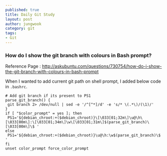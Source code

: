 ```yaml
---
published: true
title: Daily Git Study
layout: post
author: jungwook
category: git
tags:
- Git
---
```


### How do I show the git branch with colours in Bash prompt?

Reference Page : <http://askubuntu.com/questions/730754/how-do-i-show-the-git-branch-with-colours-in-bash-prompt>

When I wanted to add current git path on shell prompt, I added below code in `.bashrc`.

```{.bash}
# Add git branch if its present to PS1
parse_git_branch() {
 git branch 2> /dev/null | sed -e '/^[^*]/d' -e 's/* \(.*\)/(\1)/'
}
if [ "$color_prompt" = yes ]; then
 PS1='${debian_chroot:+($debian_chroot)}\[\033[01;32m\]\u@\h\[\033[00m\]:\[\033[01;34m\]\w\[\033[01;31m\]$(parse_git_branch)\[\033[00m\]\$ '
else
 PS1='${debian_chroot:+($debian_chroot)}\u@\h:\w$(parse_git_branch)\$ '
fi
unset color_prompt force_color_prompt
```

